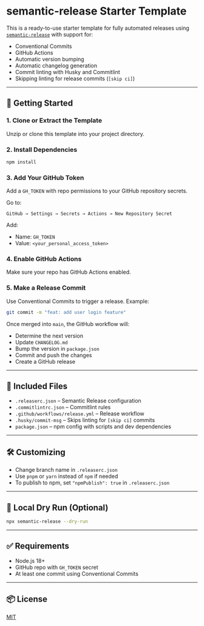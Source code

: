 # semantic-release Starter Template

This is a ready-to-use starter template for fully automated releases using [`semantic-release`](https://semantic-release.gitbook.io/semantic-release/) with support for:

- Conventional Commits  
- GitHub Actions  
- Automatic version bumping  
- Automatic changelog generation  
- Commit linting with Husky and Commitlint  
- Skipping linting for release commits (`[skip ci]`)

---

## 🚀 Getting Started

### 1. Clone or Extract the Template

Unzip or clone this template into your project directory.

### 2. Install Dependencies

```bash
npm install
```

### 3. Add Your GitHub Token

Add a `GH_TOKEN` with repo permissions to your GitHub repository secrets.

Go to:

```
GitHub → Settings → Secrets → Actions → New Repository Secret
```

Add:

- Name: `GH_TOKEN`
- Value: `<your_personal_access_token>`

### 4. Enable GitHub Actions

Make sure your repo has GitHub Actions enabled.

### 5. Make a Release Commit

Use Conventional Commits to trigger a release. Example:

```bash
git commit -m "feat: add user login feature"
```

Once merged into `main`, the GitHub workflow will:

- Determine the next version
- Update `CHANGELOG.md`
- Bump the version in `package.json`
- Commit and push the changes
- Create a GitHub release

---

## 📁 Included Files

- `.releaserc.json` – Semantic Release configuration
- `.commitlintrc.json` – Commitlint rules
- `.github/workflows/release.yml` – Release workflow
- `.husky/commit-msg` – Skips linting for `[skip ci]` commits
- `package.json` – npm config with scripts and dev dependencies

---

## 🛠️ Customizing

- Change branch name in `.releaserc.json`
- Use `pnpm` or `yarn` instead of `npm` if needed
- To publish to npm, set `"npmPublish": true` in `.releaserc.json`

---

## 🧪 Local Dry Run (Optional)

```bash
npx semantic-release --dry-run
```

---

## ✅ Requirements

- Node.js 18+
- GitHub repo with `GH_TOKEN` secret
- At least one commit using Conventional Commits

---

## 📦 License

[MIT](./LICENSE)
